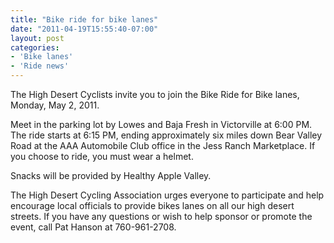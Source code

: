 ```yaml
---
title: "Bike ride for bike lanes"
date: "2011-04-19T15:55:40-07:00"
layout: post
categories:
- 'Bike lanes'
- 'Ride news'
---
```


The High Desert Cyclists invite you to join the Bike Ride for Bike lanes, Monday, May 2, 2011.

Meet in the parking lot by Lowes and Baja Fresh in Victorville at 6:00 PM. The ride starts at 6:15 PM, ending approximately six miles down Bear Valley Road at the AAA Automobile Club office in the Jess Ranch Marketplace. If you choose to ride, you must wear a helmet.

Snacks will be provided by Healthy Apple Valley.

The High Desert Cycling Association urges everyone to participate and help encourage local officials to provide bikes lanes on all our high desert streets. If you have any questions or wish to help sponsor or promote the event, call Pat Hanson at 760-961-2708.